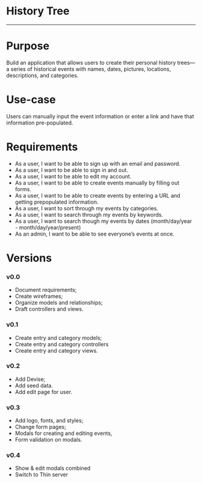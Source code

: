 # History Tree
------

# Purpose

Build an application that allows users to create their personal history trees—a series of historical events with names, dates, pictures, locations, descriptions, and categories.

# Use-case

Users can manually input the event information or enter a link and have that information pre-populated.

# Requirements

* As a user, I want to be able to sign up with an email and password.
* As a user, I want to be able to sign in and out.
* As a user, I want to be able to edit my account.
* As a user, I want to be able to create events manually by filling out forms.
* As a user, I want to be able to create events by entering a URL and getting prepopulated information.
* As a user, I want to sort through my events by categories.
* As a user, I want to search through my events by keywords.
* As a user, I want to search though my events by dates (month/day/year - month/day/year/present)
* As an admin, I want to be able to see everyone’s events at once.

# Versions

### v0.0

* Document requirements;
* Create wireframes;
* Organize models and relationships;
* Draft controllers and views.

### v0.1

* Create entry and category models;
* Create entry and category controllers 
* Create entry and category views.

### v0.2

* Add Devise;
* Add seed data.
* Add edit page for user.

### v0.3

* Add logo, fonts, and styles;
* Change form pages;
* Modals for creating and editing events,
* Form validation on modals.

### v0.4

* Show & edit modals combined
* Switch to Thin server
